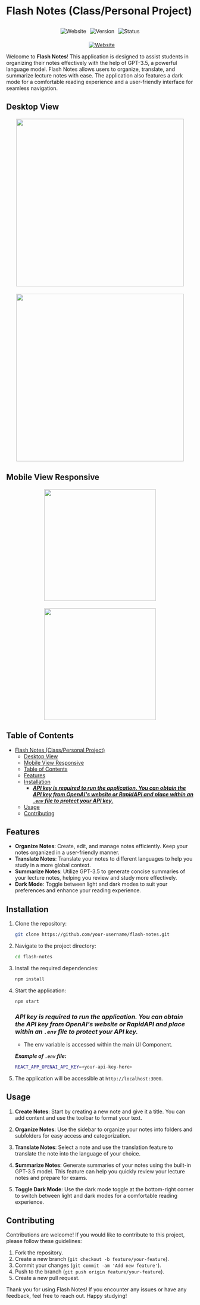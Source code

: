 # Flash Notes (Class/Personal Project)

<!-- Add Website Tag -->
<!-- Add border -->
<div
style="display: flex; justify-content: center; align-items: center;"
>
<img src="https://img.shields.io/badge/Application-Flash%20Notes-blue" alt="Website" style="margin-right: 10px;"
/>
<img src="https://img.shields.io/badge/Version-1.0.0-blue" alt="Version" style="margin-right: 10px;" />
<img src="https://img.shields.io/badge/Status-Active-green" alt="Status" style="margin: 10px 0 10px 0;" />

</div>
<a
style="margin: 10px 0 10px 10px; display: flex; justify-content: center;"
href="https://williamhmoody.com/">
<img src="https://img.shields.io/badge/Website-William%20Moody-blue" alt="Website"/>
</a>

Welcome to **Flash Notes**! This application is designed to assist students in organizing their notes effectively with the help of GPT-3.5, a powerful language model. Flash Notes allows users to organize, translate, and summarize lecture notes with ease. The application also features a dark mode for a comfortable reading experience and a user-friendly interface for seamless navigation.

## Desktop View

<div
style="display: flex; justify-content: center; align-items: center; 
flex-wrap: wrap;
gap: 20px;
margin-top: 20px;">
<img src="
../flash-notes/src/assests/image.png" width="450" height="auto">
<img src="
../flash-notes/src/assests/image2.png" width="450" height="auto">
</div>

<!-- Set smaller size image -->

## Mobile View Responsive

<div
style="display: flex; justify-content: center; align-items: center; 
flex-wrap: wrap;
gap: 20px;
margin-top: 20px;">
<img src="
../flash-notes/src/assests/image3.png" width="300" height="../flash-notes/src/assests/image4.png" width="300" height="auto">
<img src="
../flash-notes/src/assests/image4.png" width="300" height="auto">
</div>

## Table of Contents

- [Flash Notes (Class/Personal Project)](#flash-notes-classpersonal-project)
  - [Desktop View](#desktop-view)
  - [Mobile View Responsive](#mobile-view-responsive)
  - [Table of Contents](#table-of-contents)
  - [Features](#features)
  - [Installation](#installation)
    - [**_API key is required to run the application. You can obtain the API key from OpenAI's website or RapidAPI and place within an `.env` file to protect your API key._**](#api-key-is-required-to-run-the-application-you-can-obtain-the-api-key-from-openais-website-or-rapidapi-and-place-within-an-env-file-to-protect-your-api-key)
  - [Usage](#usage)
  - [Contributing](#contributing)

## Features

- **Organize Notes**: Create, edit, and manage notes efficiently. Keep your notes organized in a user-friendly manner.
- **Translate Notes**: Translate your notes to different languages to help you study in a more global context.
- **Summarize Notes**: Utilize GPT-3.5 to generate concise summaries of your lecture notes, helping you review and study more effectively.
- **Dark Mode**: Toggle between light and dark modes to suit your preferences and enhance your reading experience.

## Installation

1. Clone the repository:

   ```bash
   git clone https://github.com/your-username/flash-notes.git
   ```

2. Navigate to the project directory:

   ```bash
   cd flash-notes
   ```

3. Install the required dependencies:

   ```bash
   npm install
   ```

4. Start the application:

   ```bash
   npm start
   ```

   ### **_API key is required to run the application. You can obtain the API key from OpenAI's website or RapidAPI and place within an `.env` file to protect your API key._**

   - The env variable is accessed within the main UI Component.

   **_Example of `.env` file:_**

   ```bash
   REACT_APP_OPENAI_API_KEY=<your-api-key-here>
   ```

5. The application will be accessible at `http://localhost:3000`.

## Usage

1. **Create Notes**: Start by creating a new note and give it a title. You can add content and use the toolbar to format your text.

2. **Organize Notes**: Use the sidebar to organize your notes into folders and subfolders for easy access and categorization.

3. **Translate Notes**: Select a note and use the translation feature to translate the note into the language of your choice.

4. **Summarize Notes**: Generate summaries of your notes using the built-in GPT-3.5 model. This feature can help you quickly review your lecture notes and prepare for exams.

5. **Toggle Dark Mode**: Use the dark mode toggle at the bottom-right corner to switch between light and dark modes for a comfortable reading experience.

## Contributing

Contributions are welcome! If you would like to contribute to this project, please follow these guidelines:

1. Fork the repository.
2. Create a new branch (`git checkout -b feature/your-feature`).
3. Commit your changes (`git commit -am 'Add new feature'`).
4. Push to the branch (`git push origin feature/your-feature`).
5. Create a new pull request.

Thank you for using Flash Notes! If you encounter any issues or have any feedback, feel free to reach out. Happy studying!
